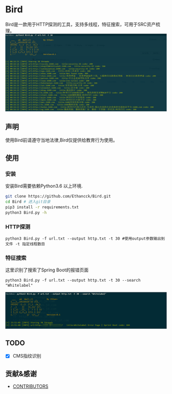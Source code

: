 # Bird
Bird是一款用于HTTP探测的工具，支持多线程，特征搜索，可用于SRC资产梳理。
![Jietu20200516-184214](./pic/tools2.png)

## 声明

使用Bird前请遵守当地法律,Bird仅提供给教育行为使用。

## 使用

### 安装
安装Bird需要依赖Python3.6 以上环境.
```bash
git clone https://github.com/Ethancck/Bird.git
cd Bird # 进入git目录
pip3 install -r requirements.txt
python3 Bird.py -h
```
### HTTP探测

```
python3 Bird.py -f url.txt --output http.txt -t 30 #使用output参数输出到文件 -t 指定线程数目
```
### 特征搜索
这里识别了搜索了Spring Boot的报错页面
```
python3 Bird.py -f url.txt --output http.txt -t 30 --search "Whitelabel" 
```
![Jietu20200516-184214](./pic/tools1.png)

## TODO
- [x] CMS指纹识别
## 贡献&感谢
- [CONTRIBUTORS](CONTRIBUTORS.md)
